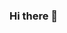 ### Hi there 👋

<!--
**Deniz000/Deniz000** is a ✨ _special_ ✨ repository because its `README.md` (this file) appears on your GitHub profile.

Here are some ideas to get you started:

- 🌱 I’m currently learning Java
- 👯 I’m looking to collaborate on ...
- 🤔 I’m looking for help with better a Java Developer 
- 💬 Ask me about something
- 📫 How to reach me: guldenizozdemir03@gmail.com
- ⚡ Fun fact: I ❤️ learning.
-->
